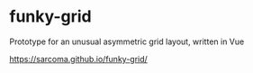 # funky-grid

Prototype for an unusual asymmetric grid layout, written in Vue

https://sarcoma.github.io/funky-grid/
